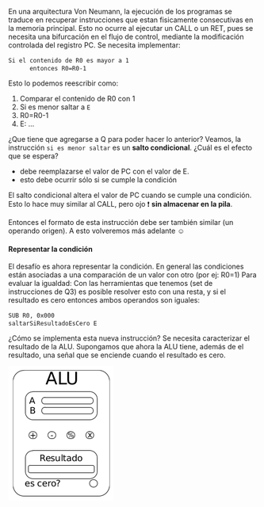 En una arquitectura Von Neumann, la ejecución de los programas se traduce en recuperar instrucciones que estan fisicamente consecutivas en la memoria principal. Esto no ocurre al ejecutar un CALL o un RET, pues se necesita una bifurcación en el flujo de control, mediante la modificación controlada del registro PC. 
Se necesita implementar:

```
Si el contenido de R0 es mayor a 1
      entonces R0=R0-1
```

Esto lo podemos reescribir como:
1. Comparar el contenido de R0 con 1
2. Si es menor saltar a ```E```
3. R0=R0-1
4. E: ...

¿Que tiene que agregarse a Q para poder hacer lo anterior? Veamos, la instrucción ```si es menor saltar``` es un **salto condicional**. ¿Cuál es el efecto que se espera?  

* debe reemplazarse el valor de PC con el valor de E. 
* esto debe ocurrir sólo si se cumple la condición

El salto condicional altera el valor de PC cuando se cumple una condición. Esto lo hace muy similar al CALL, pero ojo  :exclamation: **sin almacenar en la pila**. 

Entonces el formato de esta instrucción debe ser también similar (un operando origen). A esto volveremos más adelante  :relaxed:

#### Representar la condición

El desafío es ahora representar la condición. En general las condiciones están asociadas a una comparación de un valor con otro (por ej: R0=1)
Para evaluar la igualdad: Con las herramientas que tenemos (set de instrucciones de Q3) es posible resolver esto con una resta, y si el resultado es cero entonces ambos operandos son iguales:

```
SUB R0, 0x000
saltarSiResultadoEsCero E
```

¿Cómo se implementa esta nueva instrucción? Se necesita caracterizar el resultado  de la ALU. Supongamos que ahora la ALU tiene, además de el resultado, una señal que se enciende cuando el resultado es cero.

![](https://github.com/Orga-UNQ/mumuki-guia-text-flags/blob/master/images/ALU-con-flag.png?raw=true)
